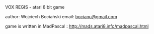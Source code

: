 VOX REGIS -  atari 8 bit game

author: Wojciech Bociański
email: bocianu@gmail.com

game is written in MadPascal : http://mads.atari8.info/madpascal.html

